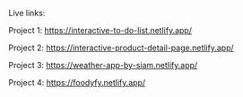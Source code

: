 Live links:

Project 1: https://interactive-to-do-list.netlify.app/

Project 2: https://interactive-product-detail-page.netlify.app/

Project 3: https://weather-app-by-siam.netlify.app/

Project 4: https://foodyfy.netlify.app/
